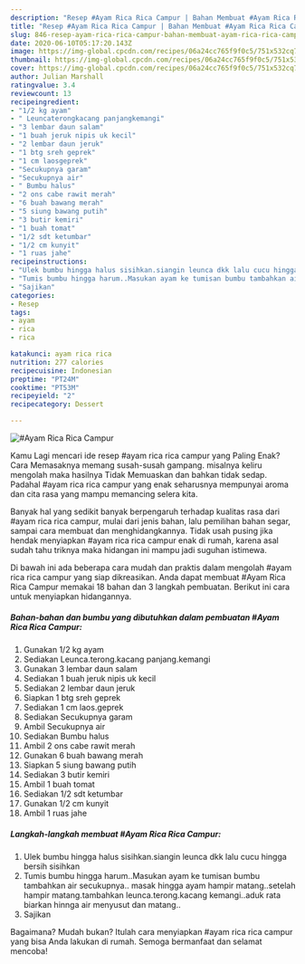 ```yaml
---
description: "Resep #Ayam Rica Rica Campur | Bahan Membuat #Ayam Rica Rica Campur Yang Sedap"
title: "Resep #Ayam Rica Rica Campur | Bahan Membuat #Ayam Rica Rica Campur Yang Sedap"
slug: 846-resep-ayam-rica-rica-campur-bahan-membuat-ayam-rica-rica-campur-yang-sedap
date: 2020-06-10T05:17:20.143Z
image: https://img-global.cpcdn.com/recipes/06a24cc765f9f0c5/751x532cq70/ayam-rica-rica-campur-foto-resep-utama.jpg
thumbnail: https://img-global.cpcdn.com/recipes/06a24cc765f9f0c5/751x532cq70/ayam-rica-rica-campur-foto-resep-utama.jpg
cover: https://img-global.cpcdn.com/recipes/06a24cc765f9f0c5/751x532cq70/ayam-rica-rica-campur-foto-resep-utama.jpg
author: Julian Marshall
ratingvalue: 3.4
reviewcount: 13
recipeingredient:
- "1/2 kg ayam"
- " Leuncaterongkacang panjangkemangi"
- "3 lembar daun salam"
- "1 buah jeruk nipis uk kecil"
- "2 lembar daun jeruk"
- "1 btg sreh geprek"
- "1 cm laosgeprek"
- "Secukupnya garam"
- "Secukupnya air"
- " Bumbu halus"
- "2 ons cabe rawit merah"
- "6 buah bawang merah"
- "5 siung bawang putih"
- "3 butir kemiri"
- "1 buah tomat"
- "1/2 sdt ketumbar"
- "1/2 cm kunyit"
- "1 ruas jahe"
recipeinstructions:
- "Ulek bumbu hingga halus sisihkan.siangin leunca dkk lalu cucu hingga bersih sisihkan"
- "Tumis bumbu hingga harum..Masukan ayam ke tumisan bumbu tambahkan air secukupnya.. masak hingga ayam hampir matang..setelah hampir matang.tambahkan leunca.terong.kacang kemangi..aduk rata biarkan hinnga air menyusut dan matang.."
- "Sajikan"
categories:
- Resep
tags:
- ayam
- rica
- rica

katakunci: ayam rica rica 
nutrition: 277 calories
recipecuisine: Indonesian
preptime: "PT24M"
cooktime: "PT53M"
recipeyield: "2"
recipecategory: Dessert

---
```



![#Ayam Rica Rica Campur](https://img-global.cpcdn.com/recipes/06a24cc765f9f0c5/751x532cq70/ayam-rica-rica-campur-foto-resep-utama.jpg)

Kamu Lagi mencari ide resep #ayam rica rica campur yang Paling Enak? Cara Memasaknya memang susah-susah gampang. misalnya keliru mengolah maka hasilnya Tidak Memuaskan dan bahkan tidak sedap. Padahal #ayam rica rica campur yang enak seharusnya mempunyai aroma dan cita rasa yang mampu memancing selera kita.

Banyak hal yang sedikit banyak berpengaruh terhadap kualitas rasa dari #ayam rica rica campur, mulai dari jenis bahan, lalu pemilihan bahan segar, sampai cara membuat dan menghidangkannya. Tidak usah pusing jika hendak menyiapkan #ayam rica rica campur enak di rumah, karena asal sudah tahu triknya maka hidangan ini mampu jadi suguhan istimewa.




Di bawah ini ada beberapa cara mudah dan praktis dalam mengolah #ayam rica rica campur yang siap dikreasikan. Anda dapat membuat #Ayam Rica Rica Campur memakai 18 bahan dan 3 langkah pembuatan. Berikut ini cara untuk menyiapkan hidangannya.

<!--inarticleads1-->

##### Bahan-bahan dan bumbu yang dibutuhkan dalam pembuatan #Ayam Rica Rica Campur:

1. Gunakan 1/2 kg ayam
1. Sediakan  Leunca.terong.kacang panjang.kemangi
1. Gunakan 3 lembar daun salam
1. Sediakan 1 buah jeruk nipis uk kecil
1. Sediakan 2 lembar daun jeruk
1. Siapkan 1 btg sreh geprek
1. Sediakan 1 cm laos.geprek
1. Sediakan Secukupnya garam
1. Ambil Secukupnya air
1. Sediakan  Bumbu halus
1. Ambil 2 ons cabe rawit merah
1. Gunakan 6 buah bawang merah
1. Siapkan 5 siung bawang putih
1. Sediakan 3 butir kemiri
1. Ambil 1 buah tomat
1. Sediakan 1/2 sdt ketumbar
1. Gunakan 1/2 cm kunyit
1. Ambil 1 ruas jahe




<!--inarticleads2-->

##### Langkah-langkah membuat #Ayam Rica Rica Campur:

1. Ulek bumbu hingga halus sisihkan.siangin leunca dkk lalu cucu hingga bersih sisihkan
1. Tumis bumbu hingga harum..Masukan ayam ke tumisan bumbu tambahkan air secukupnya.. masak hingga ayam hampir matang..setelah hampir matang.tambahkan leunca.terong.kacang kemangi..aduk rata biarkan hinnga air menyusut dan matang..
1. Sajikan




Bagaimana? Mudah bukan? Itulah cara menyiapkan #ayam rica rica campur yang bisa Anda lakukan di rumah. Semoga bermanfaat dan selamat mencoba!
